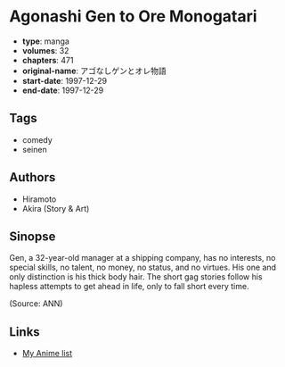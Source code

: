 # Agonashi Gen to Ore Monogatari

-   **type**: manga
-   **volumes**: 32
-   **chapters**: 471
-   **original-name**: アゴなしゲンとオレ物語
-   **start-date**: 1997-12-29
-   **end-date**: 1997-12-29

## Tags

-   comedy
-   seinen

## Authors

-   Hiramoto
-   Akira (Story & Art)

## Sinopse

Gen, a 32-year-old manager at a shipping company, has no interests, no special skills, no talent, no money, no status, and no virtues. His one and only distinction is his thick body hair. The short gag stories follow his hapless attempts to get ahead in life, only to fall short every time.

(Source: ANN)

## Links

-   [My Anime list](https://myanimelist.net/manga/91461/Agonashi_Gen_to_Ore_Monogatari)
